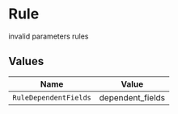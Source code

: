 # Rule

invalid parameters rules


## Values

| Name                  | Value                 |
| --------------------- | --------------------- |
| `RuleDependentFields` | dependent_fields      |